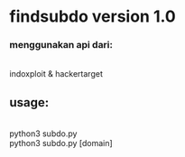 # findsubdo version 1.0


<h3>menggunakan api dari:</h3><br>
indoxploit & hackertarget

<h2>usage:</h2><br>
python3 subdo.py<br>
python3 subdo.py [domain]
